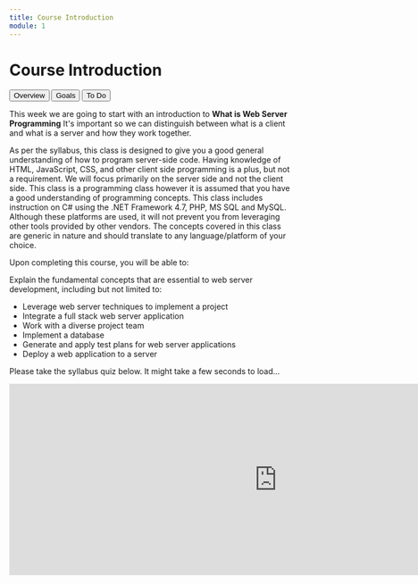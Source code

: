 ```yaml
---
title: Course Introduction
module: 1
---
```


# Course Introduction

<div class="tab">
  <button class="tablinks active" onclick="openTab(event, 'Overview')">Overview</button>
  <button class="tablinks" onclick="openTab(event, 'Goals')">Goals</button>
  <button class="tablinks" onclick="openTab(event, 'ToDo')">To Do</button>
 
</div>

<div id="Overview" class="tabcontent" style="display:block">
<p>This week we are going to start with an introduction to <b>What is Web Server Programming</b>  It's important so we can distinguish between what is a client and what is a server and how they work together.</p>

<p>As per the syllabus, this class is designed to give you a good general understanding of how to program server-side code.  Having knowledge of HTML, JavaScript, CSS, and other client side programming is a plus, but not a requirement. We will focus primarily on the server side and not the client side. This class is a programming class however it is assumed that you have a good understanding of programming concepts.  This class includes instruction on C# using the .NET Framework 4.7, PHP, MS SQL and MySQL.  Although these platforms are used, it will not prevent you from leveraging other tools provided by other vendors.  The concepts covered in this class are generic in nature and should translate to any language/platform of your choice.</p>
</div>

<div id="Goals" class="tabcontent">
<p>Upon completing this course, you will be able to: </p>

<p>Explain the fundamental concepts that are essential to web server development, including but not limited to:</p>

<ul>
<li>Leverage web server techniques to implement a project</li>
<li>Integrate a full stack web server application</li>
<li>Work with a diverse project team</li>
<li>Implement a database</li>
<li>Generate and apply test plans for web server applications</li>
<li>Deploy a web application to a server</li>
</ul>
</div>
<div id="ToDo" class="tabcontent">
  <p>Please take the syllabus quiz below.  It might take a few seconds to load...</p>
<p><iframe src="https://umontanamediaarts.com/MART120/wp-admin/admin-ajax.php?action=h5p_embed&id=1" width="958" height="343" frameborder="0" allowfullscreen="allowfullscreen"></iframe><script src="https://umontanamediaarts.com/MART120/wp-content/plugins/h5p/h5p-php-library/js/h5p-resizer.js" charset="UTF-8"></script></p>
</div>